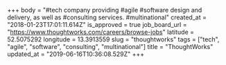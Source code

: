 +++
body = "#tech company providing #agile #software design and delivery, as well as #consulting services. #multinational"
created_at = "2018-01-23T17:01:11.614Z"
is_approved = true
job_board_url = "https://www.thoughtworks.com/careers/browse-jobs"
latitude = 52.5075292
longitude = 13.3913559
slug = "thoughtworks"
tags = ["tech", "agile", "software", "consulting", "multinational"]
title = "ThoughtWorks"
updated_at = "2019-06-16T10:36:08.529Z"
+++
